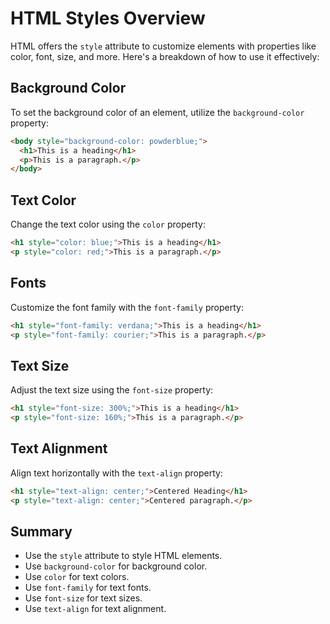 # HTML Styles Overview
HTML offers the `style` attribute to customize elements with properties like color, font, size, and more. Here's a breakdown of how to use it effectively:
## Background Color
To set the background color of an element, utilize the `background-color` property:
```html
<body style="background-color: powderblue;">
  <h1>This is a heading</h1>
  <p>This is a paragraph.</p>
</body>
```
## Text Color

Change the text color using the `color` property:

```html
<h1 style="color: blue;">This is a heading</h1>
<p style="color: red;">This is a paragraph.</p>
```

## Fonts

Customize the font family with the `font-family` property:

```html
<h1 style="font-family: verdana;">This is a heading</h1>
<p style="font-family: courier;">This is a paragraph.</p>
```

## Text Size

Adjust the text size using the `font-size` property:

```html
<h1 style="font-size: 300%;">This is a heading</h1>
<p style="font-size: 160%;">This is a paragraph.</p>
```

## Text Alignment

Align text horizontally with the `text-align` property:

```html
<h1 style="text-align: center;">Centered Heading</h1>
<p style="text-align: center;">Centered paragraph.</p>
```

## Summary

- Use the `style` attribute to style HTML elements.
- Use `background-color` for background color.
- Use `color` for text colors.
- Use `font-family` for text fonts.
- Use `font-size` for text sizes.
- Use `text-align` for text alignment.
